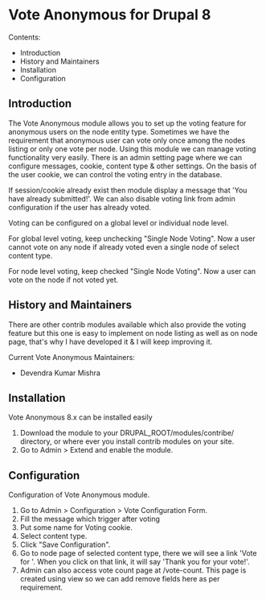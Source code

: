 Vote Anonymous for Drupal 8
=================

Contents:
 * Introduction
 * History and Maintainers
 * Installation
 * Configuration

Introduction
------------

The Vote Anonymous module allows you to set up the voting feature for anonymous users on the node entity type. Sometimes we have the requirement that anonymous user can vote only once among the nodes listing or only one vote per node. Using this module we can manage voting functionality very easily. There is an admin setting page where we can configure messages, cookie, content type & other settings. On the basis of the user cookie, we can control the voting entry in the database.

If session/cookie already exist then module display a message that 'You have already submitted!'. We can also disable voting link from admin configuration if the user has already voted.

Voting can be configured on a global level or individual node level. 

For global level voting, keep unchecking "Single Node Voting". Now a user cannot vote on any node if already voted even a single node of select content type.

For node level voting, keep checked "Single Node Voting". Now a user can vote on the node if not voted yet.

History and Maintainers
-----------------------

There are other contrib modules available which also provide the voting feature but this one is easy to implement on node listing as well as on node page, that's why I have developed it & I will keep improving it.

Current Vote Anonymous Maintainers:
 * Devendra Kumar Mishra

Installation
------------

Vote Anonymous 8.x can be installed easily

1. Download the module to your DRUPAL_ROOT/modules/contribe/ directory, or where ever you
install contrib modules on your site.
2. Go to Admin > Extend and enable the module.

Configuration
-------------

Configuration of Vote Anonymous module.

1. Go to Admin > Configuration > Vote Configuration Form.
2. Fill the message which trigger after voting
3. Put some name for Voting cookie.
4. Select content type.
5. Click "Save Configuration".
6. Go to node page of selected content type, there we will see a link 'Vote for <node title>'. When you click on that link, it will say 'Thank you for your vote!'.
7. Admin can also access vote count page at /vote-count. This page is created using view so we can add remove fields here as per requirement.

